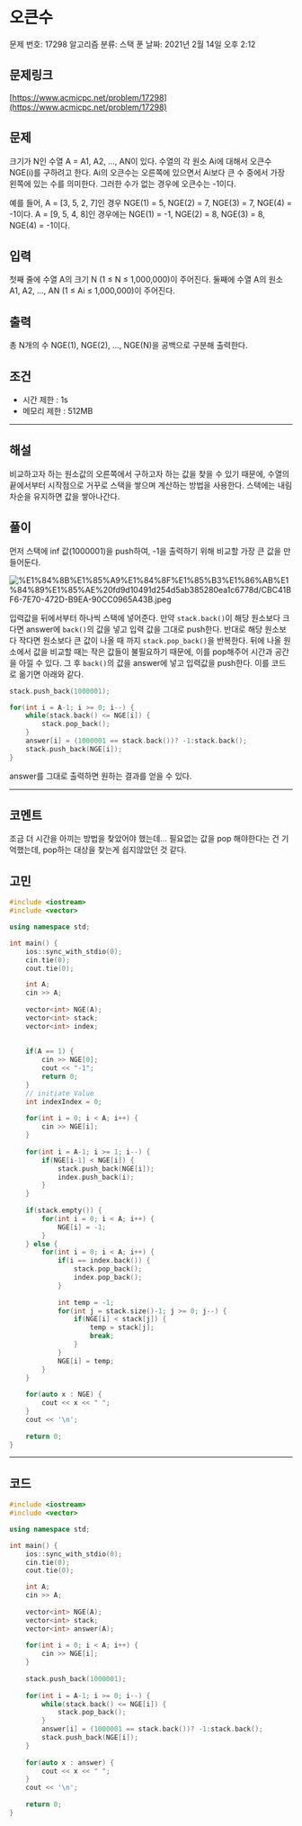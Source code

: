 # 오큰수

문제 번호: 17298
알고리즘 분류: 스택
푼 날짜: 2021년 2월 14일 오후 2:12

## 문제링크

[https://www.acmicpc.net/problem/17298](https://www.acmicpc.net/problem/17298)

## 문제

크기가 N인 수열 A = A1, A2, ..., AN이 있다. 수열의 각 원소 Ai에 대해서 오큰수 NGE(i)를 구하려고 한다. Ai의 오큰수는 오른쪽에 있으면서 Ai보다 큰 수 중에서 가장 왼쪽에 있는 수를 의미한다. 그러한 수가 없는 경우에 오큰수는 -1이다.

예를 들어, A = [3, 5, 2, 7]인 경우 NGE(1) = 5, NGE(2) = 7, NGE(3) = 7, NGE(4) = -1이다. A = [9, 5, 4, 8]인 경우에는 NGE(1) = -1, NGE(2) = 8, NGE(3) = 8, NGE(4) = -1이다.

## 입력

첫째 줄에 수열 A의 크기 N (1 ≤ N ≤ 1,000,000)이 주어진다. 둘째에 수열 A의 원소 A1, A2, ..., AN (1 ≤ Ai ≤ 1,000,000)이 주어진다.

## 출력

총 N개의 수 NGE(1), NGE(2), ..., NGE(N)을 공백으로 구분해 출력한다.

## 조건

- 시간 제한 : 1s
- 메모리 제한 : 512MB

---

## 해설

비교하고자 하는 원소값의 오른쪽에서 구하고자 하는 값을 찾을 수 있기 때문에, 수열의 끝에서부터 시작점으로 거꾸로 스택을 쌓으며 계산하는 방법을 사용한다. 스택에는 내림차순을 유지하면 값을 쌓아나간다.

## 풀이

먼저 스택에 inf 값(1000001)을 push하여, -1을 출력하기 위해 비교할 가장 큰 값을 만들어둔다.

![%E1%84%8B%E1%85%A9%E1%84%8F%E1%85%B3%E1%86%AB%E1%84%89%E1%85%AE%20fd9d10491d254d5ab385280ea1c6778d/CBC41BF6-7E70-472D-B9EA-90CC0965A43B.jpeg](%E1%84%8B%E1%85%A9%E1%84%8F%E1%85%B3%E1%86%AB%E1%84%89%E1%85%AE%20fd9d10491d254d5ab385280ea1c6778d/CBC41BF6-7E70-472D-B9EA-90CC0965A43B.jpeg)

입력값을 뒤에서부터 하나씩 스택에 넣어준다. 만약 `stack.back()`이 해당 원소보다 크다면 answer에 `back()`의 값을 넣고 입력 값을 그대로 push한다. 반대로 해당 원소보다 작다면 원소보다 큰 값이 나올 때 까지 `stack.pop_back()`을 반복한다. 뒤에 나올 원소에서 값을 비교할 때는 작은 값들이 불필요하기 때문에, 이를 pop해주어 시간과 공간을 아낄 수 있다. 그 후 `back()`의 값을 answer에 넣고 입력값을 push한다. 이를 코드로 옮기면 아래와 같다.

```cpp
stack.push_back(1000001);

for(int i = A-1; i >= 0; i--) {
    while(stack.back() <= NGE[i]) {
        stack.pop_back();
    }
    answer[i] = (1000001 == stack.back())? -1:stack.back();
    stack.push_back(NGE[i]);
}
```

answer를 그대로 출력하면 원하는 결과를 얻을 수 있다.

---

## 코멘트

조금 더 시간을 아끼는 방법을 찾았어야 했는데... 필요없는 값을 pop 해야한다는 건 기억했는데, pop하는 대상을 찾는게 쉽지않았던 것 같다.

## 고민

```cpp
#include <iostream>
#include <vector>

using namespace std;

int main() {
    ios::sync_with_stdio(0);
    cin.tie(0);
    cout.tie(0);

    int A;
    cin >> A;
    
    vector<int> NGE(A);
    vector<int> stack;
    vector<int> index;
    
    
    if(A == 1) {
        cin >> NGE[0];
        cout << "-1";
        return 0;
    }
    // initiate Value
    int indexIndex = 0;
    
    for(int i = 0; i < A; i++) {
        cin >> NGE[i];
    }
    
    for(int i = A-1; i >= 1; i--) {
        if(NGE[i-1] < NGE[i]) {
            stack.push_back(NGE[i]);
            index.push_back(i);
        }
    }
    
    if(stack.empty()) {
        for(int i = 0; i < A; i++) {
            NGE[i] = -1;
        }
    } else {
        for(int i = 0; i < A; i++) {
            if(i == index.back()) {
                stack.pop_back();
                index.pop_back();
            }
            
            int temp = -1;
            for(int j = stack.size()-1; j >= 0; j--) {
                if(NGE[i] < stack[j]) {
                    temp = stack[j];
                    break;
                }
            }
            NGE[i] = temp;
        }
    }
    
    for(auto x : NGE) {
        cout << x << " ";
    }
    cout << '\n';
    
    return 0;
}
```

---

## 코드

```cpp
#include <iostream>
#include <vector>

using namespace std;

int main() {
    ios::sync_with_stdio(0);
    cin.tie(0);
    cout.tie(0);

    int A;
    cin >> A;
    
    vector<int> NGE(A);
    vector<int> stack;
    vector<int> answer(A);
    
    for(int i = 0; i < A; i++) {
        cin >> NGE[i];
    }
    
    stack.push_back(1000001);
    
    for(int i = A-1; i >= 0; i--) {
        while(stack.back() <= NGE[i]) {
            stack.pop_back();
        }
        answer[i] = (1000001 == stack.back())? -1:stack.back();
        stack.push_back(NGE[i]);
    }
    
    for(auto x : answer) {
        cout << x << " ";
    }
    cout << '\n';
    
    return 0;
}
```